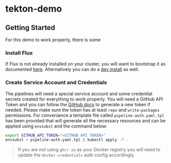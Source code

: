 # tekton-demo

## Getting Started
For this demo to work properly, there is some 

### Install Flux
If Flux is not already installed on your cluster, you will want to bootstrap it as documented [here](https://fluxcd.io/flux/installation/#bootstrap).  Alternatively you can do a [dev install](https://fluxcd.io/flux/installation/#dev-install) as well.

### Create Service Account and Credentials
The pipelines will need a special service account and some credential secrets created for everything to work properly.  You will need a GitHub API Token and you can follow the [GitHub docs](https://docs.github.com/en/authentication/keeping-your-account-and-data-secure/creating-a-personal-access-token) to generate a new token if needed.  Please make sure the token has at least `repo` and `write:packages` permissions.  For conveniance a template file called `pipeline-auth.yaml.tpl` has been provided that will generate all the necessary resources and can be applied using `envsubst` and the command below:

```bash
export GITHUB_API_TOKEN="<GITHUB API TOKEN>"
envsubst < pipeline-auth.yaml.tpl | kubectl apply -f -
```
> If you are not using `ghcr.io` as your Docker registry you will need to update the `docker-credentials` auth config accordingly.
